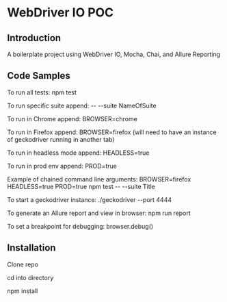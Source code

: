 # WebDriver IO POC

## Introduction

A boilerplate project using WebDriver IO, Mocha, Chai, and Allure Reporting

## Code Samples

To run all tests: npm test

To run specific suite append: -- --suite NameOfSuite

To run in Chrome append: BROWSER=chrome

To run in Firefox append: BROWSER=firefox (will need to have an instance of geckodriver running in another tab)

To run in headless mode append: HEADLESS=true  

To run in prod env append: PROD=true

Example of chained command line arguments: BROWSER=firefox HEADLESS=true PROD=true npm test -- --suite Title

To start a geckodriver instance: ./geckodriver --port 4444

To generate an Allure report and view in browser: npm run report

To set a breakpoint for debugging: browser.debug() 

## Installation

Clone repo

cd into directory

npm install
